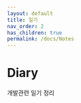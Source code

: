 ```yaml
---
layout: default
title: 일기
nav_order: 2
has_children: true
permalink: /docs/Notes
---
```


# Diary

개발관련 일기 정리